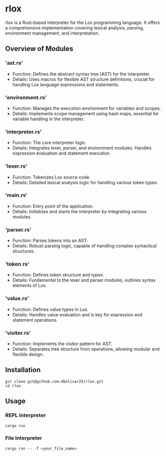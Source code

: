 # rlox

rlox is a Rust-based interpreter for the Lox programming language. It offers a
comprehensive implementation covering lexical analysis, parsing, environment
management, and interpretation.

## Overview of Modules

### 'ast.rs'

- Function: Defines the abstract syntax tree (AST) for the interpreter.
- Details: Uses macros for flexible AST structure definitions, crucial for
  handling Lox language expressions and statements.

### 'environment.rs'

- Function: Manages the execution environment for variables and scopes.
- Details: Implements scope management using hash maps, essential for variable
  handling in the interpreter.

### 'interpreter.rs'

- Function: The core interpreter logic.
- Details: Integrates lexer, parser, and environment modules. Handles expression
  evaluation and statement execution.

### 'lexer.rs'

- Function: Tokenizes Lox source code.
- Details: Detailed lexical analysis logic for handling various token types.

### 'main.rs'

- Function: Entry point of the application.
- Details: Initializes and starts the interpreter by integrating various
  modules.

### 'parser.rs'

- Function: Parses tokens into an AST.
- Details: Robust parsing logic, capable of handling complex syntactical
  structures.

### 'token.rs'

- Function: Defines token structure and types.
- Details: Fundamental to the lexer and parser modules, outlines syntax elements
  of Lox.

### 'value.rs'

- Function: Defines value types in Lox.
- Details: Handles value evaluation and is key for expression and statement
  operations.

### 'visitor.rs'

- Function: Implements the visitor pattern for AST.
- Details: Separates tree structure from operations, allowing modular and
  flexible design.

## Installation

```
git clone git@github.com:dbolivar25/rlox.git
cd rlox
```

## Usage

### REPL Interpreter

```
cargo run
```

### File Interpreter

```
cargo run -- -f <your_file_name>
```
